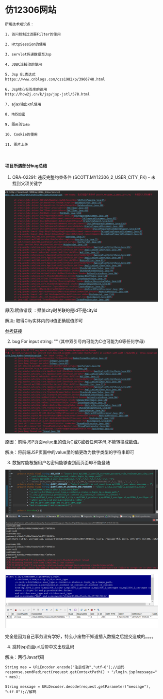 # 仿12306网站

```
所用技术知识点：

1. 访问控制过滤器Filter的使用

2. HttpSession的使用

3. servlet传递数据至Jsp

4. JDBC连接池的使用

5. Jsp EL表达式 
https://www.cnblogs.com/czs1982/p/3966748.html

6. Jsp核心标签库的运用
http://how2j.cn/k/jsp/jsp-jstl/578.html

7. ajax输出xml使用

8. Md5加密

9. 图形验证码

10. Cookie的使用

11. 图片上传



```






#### 项目所遇部分bug总结

1. ORA-02291: 违反完整约束条件 (SCOTT.MY12306_2_USER_CITY_FK) - 未找到父项关键字

![](WebContent/bug/bug1.png)

原因:赋值错误 ：赋值city时关联的是id不是cityid

解决: 取得City实体内的id值正确赋值即可

[参考链接](https://blog.csdn.net/jihuanliang/article/details/7205968)

2. bug For input string: "" (其中双引号内可能为C也可能为G等任何字母)

![](WebContent/bug/bug2.png)

原因：前端JSP页面value里的值为C或G或者任何字母,不能转换成数值。

解决：将前端JSP页面中的value里的值更改为数字类型的字符串即可

3. 数据库能根据用户名密码能够查到而页面却不能登陆

![](WebContent/bug/bug3.png)

![](WebContent/bug/bug3_1.png)

完全是因为自己事务没有学好，特么小废物不知道插入数据之后提交造成的。。。。

4. 跳转jsp页面url后带中文出现乱码

解决：两行Java代码

```
String mes = URLEncoder.encode("注册成功","utf-8");//加码
response.sendRedirect(request.getContextPath() + "/login.jsp?message=" + mes);

String message = URLDecoder.decode(request.getParameter("message"), "utf-8");//解码
```

